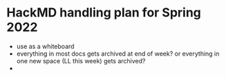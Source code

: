 # HackMD handling plan for Spring 2022

* use as a whiteboard
* everything in most docs gets archived at end of week? or everything in one new space (LL this week) gets archived?
* 